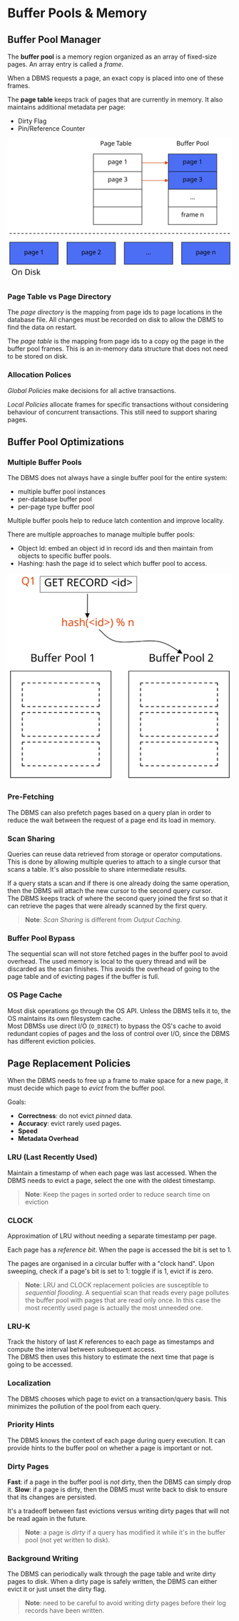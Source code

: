 # Buffer Pools & Memory

## Buffer Pool Manager

The **buffer pool** is a memory region organized as an array of fixed-size pages. An array entry is called a _frame_.

When a DBMS requests a page, an exact copy is placed into one of these frames.

The **page table** keeps track of pages that are currently in memory. It also maintains additional metadata per page:

- Dirty Flag
- Pin/Reference Counter

![buffer-pool]

### Page Table vs Page Directory

The _page directory_ is the mapping from page ids to page locations in the database file. All changes must be recorded on disk to allow the DBMS to find the data on restart.

The _page table_ is the mapping from page ids to a copy og the page in the buffer pool frames. This is an in-memory data structure that does not need to be stored on disk.

### Allocation Polices

_Global Policies_ make decisions for all active transactions.

_Local Policies_ allocate frames for specific transactions without considering behaviour of concurrent transactions. This still need to support sharing pages.

## Buffer Pool Optimizations

### Multiple Buffer Pools

The DBMS does not always have a single buffer pool for the entire system:

- multiple buffer pool instances
- per-database buffer pool
- per-page type buffer pool

Multiple buffer pools help to reduce latch contention and improve locality.

There are multiple approaches to manage multiple buffer pools:

- Object Id: embed an object id in record ids and then maintain from objects to specific buffer pools.
- Hashing: hash the page id to select which buffer pool to access.

![multiple-buffer-pools]

### Pre-Fetching

The DBMS can also prefetch pages based on a query plan in order to reduce the wait between the request of a page end its load in memory.

### Scan Sharing

Queries can reuse data retrieved from storage or operator computations. This is done by allowing multiple queries to attach to a single cursor that scans a table. It's also possible to share intermediate results.

If a query stats a scan and if there is one already doing the same operation, then the DBMS will attach the new cursor to the second query cursor.  
The DBMS keeps track of where the second query joined the first so that it can retrieve the pages that were already scanned by the first query.

> **Note**: _Scan Sharing_ is different from _Output Caching_.

### Buffer Pool Bypass

The sequential scan will not store fetched pages in the buffer pool to avoid overhead. The used memory is local to the query thread and will be discarded as the scan finishes. This avoids the overhead of going to the page table and of evicting pages if the buffer is full.

### OS Page Cache

Most disk operations go through the OS API. Unless the DBMS tells it to, the OS maintains its own filesystem cache.  
Most DBMSs use direct I/O (`O_DIRECT`) to bypass the OS's cache to avoid redundant copies of pages and the loss of control over I/O, since the DBMS has different eviction policies.

## Page Replacement Policies

When the DBMS needs to free up a frame to make space for a new page, it must decide which page to _evict_ from the buffer pool.

Goals:

- **Correctness**: do not evict _pinned_ data.
- **Accuracy**: evict rarely used pages.
- **Speed**
- **Metadata Overhead**

### LRU (Last Recently Used)

Maintain a timestamp of when each page was last accessed. When the DBMS needs to evict a page, select the one with the oldest timestamp.

> **Note**: Keep the pages in sorted order to reduce search time on eviction

### CLOCK

Approximation of LRU without needing a separate timestamp per page.

Each page has a _reference bit_. When the page is accessed the bit is set to 1.

The pages are organised in a circular buffer with a "clock hand". Upon sweeping, check if a page's bit is set to 1: toggle if is 1, evict if is zero.

> **Note**: LRU and CLOCK replacement policies are susceptible to _sequential flooding_. A sequential scan that reads every page pollutes the buffer pool with pages that are read only once. In this case the most recently used page is actually the most unneeded one.

### LRU-K

Track the history of last _K_ references to each page as timestamps and compute the interval between subsequent access.  
The DBMS then uses this history to estimate the next time that page is going to be accessed.

### Localization

The DBMS chooses which page to evict on a transaction/query basis. This minimizes the pollution of the pool from each query.

### Priority Hints

The DBMS knows the context of each page during query execution. It can provide hints to the buffer pool on whether a page is important or not.

### Dirty Pages

**Fast**: if a page in the buffer pool is _not_ dirty, then the DBMS can simply drop it.
**Slow**: if a page is dirty, then the DBMS must write back to disk to ensure that its changes are persisted.

It's a tradeoff between fast evictions versus writing dirty pages that will not be read again in the future.

> **Note**: a page is _dirty_ if a query has modified it while it's in the buffer pool (not yet written to disk).

### Background Writing

The DBMS can periodically walk through the page table and write dirty pages to disk. When a dirty page is safely written, the DBMS can either evict it or just unset the dirty flag.

> **Note**: need to be careful to avoid writing dirty pages before their log records have been written.

<!-- images -->
[buffer-pool]: ../../img/buffer-pool.excalidraw.svg "Buffer Pool"
[multiple-buffer-pools]: ../../img/multiple-buffer-pools.excalidraw.svg "Multiple Buffer Pools"
